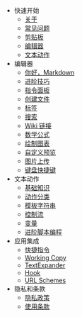 - 快速开始
  - [关于](cn/README.md)
  - [常见问题](cn/faq.md)
  - [剪贴板](cn/quick-start/clipboard.md)
  - [编辑器](cn/quick-start/editor.md)
  - [文本动作](cn/quick-start/actions.md)
- 编辑器
  - [你好，Markdown](cn/editor/hello-markdown.md)
  - [进阶技巧](cn/editor/pro-tips.md)
  - [指令面板](cn/editor/command-palette.md)
  - [创建文件](cn/editor/file-creation.md)
  - [标签](cn/editor/tags.md)
  - [搜索](cn/editor/search.md)
  - [Wiki 链接](cn/editor/wiki-links.md)
  - [数学公式](cn/editor/math.md)
  - [绘制图表](cn/editor/diagrams.md)
  - [自定义预览](cn/editor/custom-preview.md)
  - [图片上传](cn/editor/image-uploading.md)
  - [键盘快捷键](cn/editor/cheatsheet.md)
- 文本动作
  - [基础知识](cn/actions/basics.md)
  - [动作分类](cn/actions/categories.md)
  - [模板字符串](cn/actions/template-strings.md)
  - [控制流](cn/actions/control-flow.md)
  - [变量](cn/actions/variables.md)
  - [进阶脚本编程](cn/actions/scripting.md)
- 应用集成
  - [快捷指令](cn/integration/shortcuts.md)
  - [Working Copy](cn/integration/working-copy.md)
  - [TextExpander](cn/integration/text-expander.md)
  - [Hook](cn/integration/hook.md)
  - [URL Schemes](cn/integration/url-schemes.md)
- 隐私和条款
  - [隐私政策](cn/privacy.md)
  - [使用条款](cn/terms.md)
